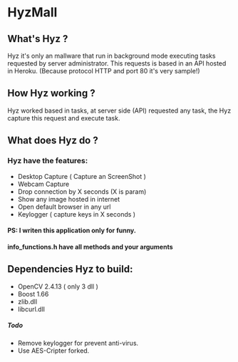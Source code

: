 #  HyzMall


## What's Hyz ?

Hyz it's only an mallware that run in background mode executing tasks requested by server administrator.
This requests is based in an API hosted in Heroku. (Because protocol HTTP and port 80 it's very sample!)

## How Hyz working ?

Hyz worked based in tasks, at server side (API) requested any task, the Hyz capture this request and execute task.

## What does Hyz do ?

### Hyz have the features:
- Desktop Capture ( Capture an ScreenShot )
- Webcam Capture
- Drop connection by X seconds (X is param)
- Show any image hosted in internet
- Open default browser in any url
- Keylogger ( capture keys in X seconds )


#### PS: I writen this application only for funny.
#### info_functions.h have all methods and your arguments

## Dependencies  Hyz to build: 

- OpenCV 2.4.13 ( only 3 dll )
- Boost 1.66
- zlib.dll
- libcurl.dll

##### Todo
- Remove keylogger for prevent anti-virus.
- Use AES-Cripter forked.
